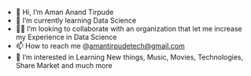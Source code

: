 - 👋 Hi, I’m Aman Anand Tirpude
- 🌱 I’m currently learning Data Science
- 👯‍♂️ I’m looking to collaborate with an organization that let me increase my Experience in Data Science
- 📫 How to reach me @amantirpudetech@gmail.com
- 👀 I’m interested in Learning New things, Music, Movies, Technologies, Share Market and much more

<!---
amantirpude/amantirpude is a ✨ special ✨ repository because its `README.md` (this file) appears on your GitHub profile.
You can click the Preview link to take a look at your changes.
--->
